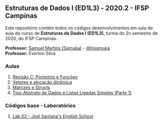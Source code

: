 ## Estruturas de Dados I (ED1L3) - 2020.2 - IFSP Campinas

Este repositório contém todos os códigos desenvolvimentos em sala de aula do curso de **Estruturas de Dados I (ED1L3)**, turma do 2o semestre de 2020, do IFSP Campinas.

**Professor:** [Samuel Martins (Samuka)](http://hisamuka.github.io/) - [@hisamuka](https://github.com/hisamuka)  
**Professor:** Everton Silva

### Aulas
1. [Revisão C: Ponteiros e Funções](https://github.com/xavecoding/IFSP-CMP-ED1L3-2020.2/tree/master/01_revisao_C) 
2. [Vetores e alocação dinâmica](https://github.com/xavecoding/IFSP-CMP-ED1L3-2020.2/tree/master/02_vetores_e_alocacao_dinamica)
3. [Matrizes e Structs](https://github.com/xavecoding/IFSP-CMP-ED1L3-2020.2/tree/master/03_matrizes_e_structs)
4. [Tipo Abstrato de Dados e Listas Ligadas Simples (Parte 1)](https://github.com/xavecoding/IFSP-CMP-ED1L3-2020.2/tree/master/04_tad_e_listas_ligadas_simples)

### Códigos base - Laboratórios
1. [Lab 02 - Joel Santana's English School](https://github.com/xavecoding/IFSP-CMP-ED1L3-2020.2/blob/master/codigos_base_laboratorios/lab02_joel_santana.c)